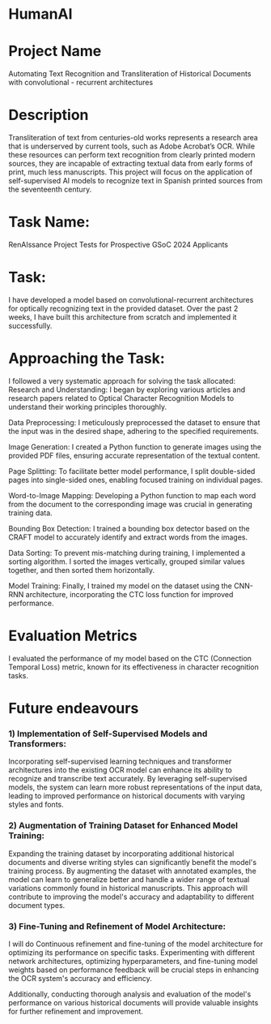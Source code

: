 # HumanAI

# Project Name
Automating Text Recognition and Transliteration of Historical Documents with convolutional - recurrent architectures

# Description
Transliteration of text from centuries-old works represents a research area that is underserved by current tools, such as Adobe Acrobat’s OCR. While these resources can perform text recognition from clearly printed modern sources, they are incapable of extracting textual data from early forms of print, much less manuscripts. This project will focus on the application of self-supervised AI models to recognize text in Spanish printed sources from the seventeenth century.

# Task Name:
RenAIssance Project Tests for Prospective GSoC 2024 Applicants

# Task: 
I have developed a model based on convolutional-recurrent architectures for optically recognizing text in the provided dataset. Over the past 2 weeks, I have built this architecture from scratch and implemented it successfully.

# Approaching the Task:
I followed a very systematic approach for solving the task allocated:
Research and Understanding: I began by exploring various articles and research papers related to Optical Character Recognition Models to understand their working principles thoroughly.

Data Preprocessing: I meticulously preprocessed the dataset to ensure that the input was in the desired shape, adhering to the specified requirements.

Image Generation: I created a Python function to generate images using the provided PDF files, ensuring accurate representation of the textual content.

Page Splitting: To facilitate better model performance, I split double-sided pages into single-sided ones, enabling focused training on individual pages.

Word-to-Image Mapping: Developing a Python function to map each word from the document to the corresponding image was crucial in generating training data.

Bounding Box Detection: I trained a bounding box detector based on the CRAFT model to accurately identify and extract words from the images.

Data Sorting: To prevent mis-matching during training, I implemented a sorting algorithm. I sorted the images vertically, grouped similar values together, and then sorted them horizontally.

Model Training: Finally, I trained my model on the dataset using the CNN-RNN architecture, incorporating the CTC loss function for improved performance.

# Evaluation Metrics
I evaluated the performance of my model based on the CTC (Connection Temporal Loss) metric, known for its effectiveness in character recognition tasks.

# Future endeavours
### 1) Implementation of Self-Supervised Models and Transformers: 
Incorporating self-supervised learning techniques and transformer architectures into the existing OCR model can enhance its ability to recognize and transcribe text accurately. By leveraging self-supervised models, the system can learn more robust representations of the input data, leading to improved performance on historical documents with varying styles and fonts.

### 2) Augmentation of Training Dataset for Enhanced Model Training: 
Expanding the training dataset by incorporating additional historical documents and diverse writing styles can significantly benefit the model's training process. By augmenting the dataset with annotated examples, the model can learn to generalize better and handle a wider range of textual variations commonly found in historical manuscripts. This approach will contribute to improving the model's accuracy and adaptability to different document types.

### 3) Fine-Tuning and Refinement of Model Architecture: 
I will do Continuous refinement and fine-tuning of the model architecture for optimizing its performance on specific tasks. Experimenting with different network architectures, optimizing hyperparameters, and fine-tuning model weights based on performance feedback will be crucial steps in enhancing the OCR system's accuracy and efficiency. 

Additionally, conducting thorough analysis and evaluation of the model's performance on various historical documents will provide valuable insights for further refinement and improvement.